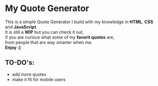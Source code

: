 # My Quote Generator
This is a simple Quote Generator I build with my knowledge in **HTML**, **CSS** and **JavaScript**. <br>
It is still a **WIP** but you can check it out, <br> if you are curious what some of my **favorit quotes** are, <br>  from people that are way smarter when me. <br>
**Enjoy :]**


## TO-DO's:
- add more quotes
- make it fit for mobile users
